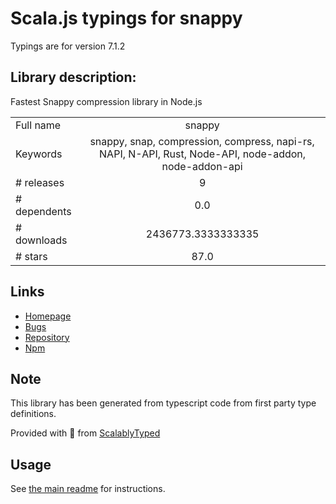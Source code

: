 
# Scala.js typings for snappy

Typings are for version 7.1.2

## Library description:
Fastest Snappy compression library in Node.js

|                    |                 |
| ------------------ | :-------------: |
| Full name          | snappy |
| Keywords           | snappy, snap, compression, compress, napi-rs, NAPI, N-API, Rust, Node-API, node-addon, node-addon-api |
| # releases         | 9 |
| # dependents       | 0.0 |
| # downloads        | 2436773.3333333335 |
| # stars            | 87.0 |

## Links
- [Homepage](https://github.com/Brooooooklyn/snappy#readme)
- [Bugs](https://github.com/Brooooooklyn/snappy/issues)
- [Repository](https://github.com/Brooooooklyn/snappy)
- [Npm](https://www.npmjs.com/package/snappy)
    


## Note
This library has been generated from typescript code from first party type definitions.

Provided with :purple_heart: from [ScalablyTyped](https://github.com/oyvindberg/ScalablyTyped)

## Usage
See [the main readme](../../readme.md) for instructions.


